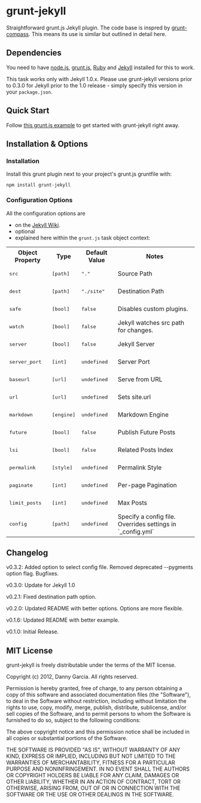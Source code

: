 # grunt-jekyll

Straightforward grunt.js Jekyll plugin. The code base is inspred by [grunt-compass](https://github.com/kahlil/grunt-compass). This means its use is similar but outlined in detail here.

## Dependencies

You need to have [node.js](http://nodejs.org/), [grunt.js](https://github.com/cowboy/grunt), [Ruby](http://www.ruby-lang.org/) and [Jekyll](https://github.com/mojombo/jekyll/) installed for this to work.

This task works only with Jekyll 1.0.x. Please use grunt-jekyll versions prior to 0.3.0 for Jekyll prior to the 1.0 release - simply specify this version in your `package.json`.

## Quick Start

Follow [this grunt.js example](https://gist.github.com/3753650) to get started with grunt-jekyll right away.

## Installation & Options

### Installation

Install this grunt plugin next to your project's grunt.js gruntfile with:

	npm install grunt-jekyll

### Configuration Options

All the configuration options are

 * on the [Jekyll Wiki](http://jekyllrb.com/docs/configuration/).
 * optional
 *  explained here within the `grunt.js` task object context:

<table>
	<tr>
		<th>Object Property</th>
		<th>Type</th>
		<th>Default Value</th>
		<th>Notes</th>
	</tr>
	<tr>
		<td><pre>src</pre></td>
		<td><pre>[path]</pre></td>
		<td><pre>"."</pre></td>
		<td>Source Path</td>
	</tr>
	<tr>
		<td><pre>dest</pre></td>
		<td><pre>[path]</pre></td>
		<td><pre>"./site"</pre></td>
		<td>Destination Path</td>
	</tr>
	<tr>
		<td><pre>safe</pre></td>
		<td><pre>[bool]</pre></td>
		<td><pre>false</pre></td>
		<td>Disables custom plugins.</td>
	</tr>
	<tr>
		<td><pre>watch</pre></td>
		<td><pre>[bool]</pre></td>
		<td><pre>false</pre></td>
		<td>Jekyll watches src path for changes.</td>
	</tr>
	<tr>
		<td><pre>server</pre></td>
		<td><pre>[bool]</pre></td>
		<td><pre>false</pre></td>
		<td>Jekyll Server</td>
	</tr>
	<tr>
		<td><pre>server_port</pre></td>
		<td><pre>[int]</pre></td>
		<td><pre>undefined</pre></td>
		<td>Server Port</td>
	</tr>
	<tr>
		<td><pre>baseurl</pre></td>
		<td><pre>[url]</pre></td>
		<td><pre>undefined</pre></td>
		<td>Serve from URL</td>
	</tr>
	<tr>
		<td><pre>url</pre></td>
		<td><pre>[url]</pre></td>
		<td><pre>undefined</pre></td>
		<td>Sets site.url</td>
	</tr>
	<tr>
		<td><pre>markdown</pre></td>
		<td><pre>[engine]</pre></td>
		<td><pre>undefined</pre></td>
		<td>Markdown Engine</td>
	</tr>
	<tr>
		<td><pre>future</pre></td>
		<td><pre>[bool]</pre></td>
		<td><pre>false</pre></td>
		<td>Publish Future Posts</td>
	</tr>
	<tr>
		<td><pre>lsi</pre></td>
		<td><pre>[bool]</pre></td>
		<td><pre>false</pre></td>
		<td>Related Posts Index</td>
	</tr>
	<tr>
		<td><pre>permalink</pre></td>
		<td><pre>[style]</pre></td>
		<td><pre>undefined</pre></td>
		<td>Permalink Style</td>
	</tr>
	<tr>
		<td><pre>paginate</pre></td>
		<td><pre>[int]</pre></td>
		<td><pre>undefined</pre></td>
		<td>Per-page Pagination</td>
	</tr>
	<tr>
		<td><pre>limit_posts</pre></td>
		<td><pre>[int]</pre></td>
		<td><pre>undefined</pre></td>
		<td>Max Posts</td>
	</tr>
	<tr>
		<td><pre>config</pre></td>
		<td><pre>[path]</pre></td>
		<td><pre>undefined</pre></td>
		<td>Specify a config file. Overrides settings in `_config.yml`</td>
	</tr>
</table>


## Changelog

v0.3.2: Added option to select config file. Removed deprecated --pygments option flag. Bugfixes.

v0.3.0: Update for Jekyll 1.0

v0.2.1: Fixed destination path option.

v0.2.0: Updated README with better options. Options are more flexible.

v0.1.6: Updated README with better example.

v0.1.0: Initial Release.


## MIT License

grunt-jekyll is freely distributable under the terms of the MIT license.

Copyright (c) 2012, Danny Garcia. All rights reserved.

Permission is hereby granted, free of charge, to any person obtaining a copy of this software and associated documentation
files (the "Software"), to deal in the Software without restriction, including without limitation the rights to use,
copy, modify, merge, publish, distribute, sublicense, and/or sell copies of the Software, and to permit persons to whom the Software is furnished to do so, subject to the following conditions:

The above copyright notice and this permission notice shall be included in all copies or substantial portions of the Software.

THE SOFTWARE IS PROVIDED "AS IS", WITHOUT WARRANTY OF ANY KIND, EXPRESS OR IMPLIED, INCLUDING BUT NOT LIMITED TO THE WARRANTIES OF MERCHANTABILITY, FITNESS FOR A PARTICULAR PURPOSE AND NONINFRINGEMENT. IN NO EVENT SHALL THE AUTHORS OR COPYRIGHT HOLDERS BE LIABLE FOR ANY CLAIM, DAMAGES OR OTHER LIABILITY, WHETHER IN AN ACTION OF CONTRACT, TORT OR OTHERWISE, ARISING FROM, OUT OF OR IN CONNECTION WITH THE SOFTWARE OR THE USE OR OTHER DEALINGS IN THE SOFTWARE.

